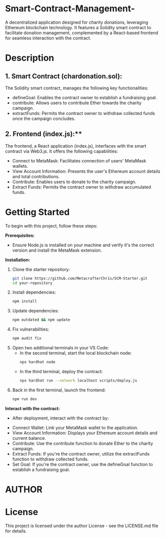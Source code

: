 # Smart-Contract-Management-
A decentralized application designed for charity donations, leveraging Ethereum blockchain technology. It features a Solidity smart contract to facilitate donation management,
complemented by a React-based frontend for seamless interaction with the contract.

# Description 
## 1. Smart Contract (chardonation.sol):
The  Solidity smart contract, manages the following key functionalities:
* defineGoal: Enables the contract owner to establish a fundraising goal.
* contribute: Allows users to contribute Ether towards the charity campaign.
* extractFunds: Permits the contract owner to withdraw collected funds once the campaign concludes.

## 2. Frontend (index.js):**
The frontend, a React application (index.js), interfaces with the smart contract via Web3.js. It offers the following capabilities:
* Connect to MetaMask: Facilitates connection of users' MetaMask wallets.
* View Account Information: Presents the user's Ethereum account details and total contributions.
* Contribute: Enables users to donate to the charity campaign.
* Extract Funds: Permits the contract owner to withdraw accumulated funds.

# Getting Started 

To begin with this project, follow these steps:

**Prerequisites:**
- Ensure Node.js is installed on your machine and verify it's the correct version and install the MetaMask extension.

**Installation:**
1. Clone the starter repository:
   ```bash
   git clone https://github.com/MetacrafterChris/SCM-Starter.git
   cd your-repository
   ```
2. Install dependencies:
   ```bash
   npm install
   ```
3. Update dependencies:
   ```bash
   npm outdated && npm update
   ```
4. Fix vulnerabilities:
   ```bash
   npm audit fix
   ```
5. Open two additional terminals in your VS Code:
   - In the second terminal, start the local blockchain node:
     ```bash
     npx hardhat node
     ```
   - In the third terminal, deploy the contract:
     ```bash
     npx hardhat run --network localhost scripts/deploy.js
     ```
6. Back in the first terminal, launch the frontend:
   ```bash
   npm run dev
   ```

**Interact with the contract:**
- After deployment, interact with the contract by:
 * Connect Wallet: Link your MetaMask wallet to the application.
 * View Account Information: Displays your Ethereum account details and current balance.
 * Contribute: Use the contribute function to donate Ether to the charity campaign.
 * Extract Funds: If you're the contract owner, utilize the extractFunds function to withdraw collected funds.
 * Set Goal: If you're the contract owner, use the defineGoal function to establish a fundraising goal.


# AUTHOR


# License
This project is licensed under the author License - see the LICENSE.md file for details. 

